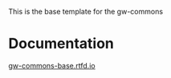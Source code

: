 This is the base template for the gw-commons

# Documentation

[gw-commons-base.rtfd.io](gw-commons-base.rtfd.io)
